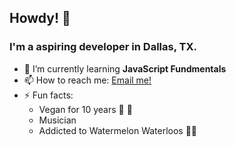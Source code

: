 ## Howdy! 👋

### I'm a aspiring developer in Dallas, TX.

- 🌱 I’m currently learning **JavaScript Fundmentals**
- 📫 How to reach me: [Email me!](mailto:nicholasamackey@gmail.com)
- ⚡ Fun facts: 
    * Vegan for 10 years 🤟 🌱
    * Musician 
    * Addicted to Watermelon Waterloos 🍉✨
